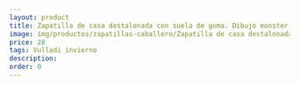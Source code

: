 ```yaml
---
layout: product
title: Zapatilla de casa destalonada con suela de goma. Dibujo monster
image: img/productos/zapatillas-caballero/Zapatilla de casa destalonada con suela de goma. Dibujo monster=28=Vulladi invierno.webp
price: 28
tags: Vulladi invierno
description: 
order: 0
---
```

